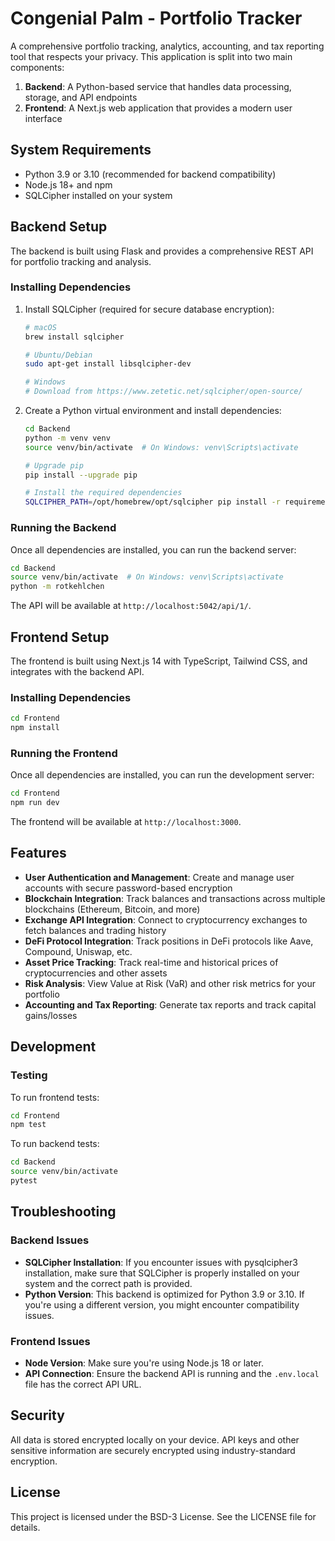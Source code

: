 # Congenial Palm - Portfolio Tracker

A comprehensive portfolio tracking, analytics, accounting, and tax reporting tool that respects your privacy. This application is split into two main components:

1. **Backend**: A Python-based service that handles data processing, storage, and API endpoints
2. **Frontend**: A Next.js web application that provides a modern user interface

## System Requirements

- Python 3.9 or 3.10 (recommended for backend compatibility)
- Node.js 18+ and npm
- SQLCipher installed on your system

## Backend Setup

The backend is built using Flask and provides a comprehensive REST API for portfolio tracking and analysis.

### Installing Dependencies

1. Install SQLCipher (required for secure database encryption):

   ```bash
   # macOS
   brew install sqlcipher
   
   # Ubuntu/Debian
   sudo apt-get install libsqlcipher-dev
   
   # Windows
   # Download from https://www.zetetic.net/sqlcipher/open-source/
   ```

2. Create a Python virtual environment and install dependencies:

   ```bash
   cd Backend
   python -m venv venv
   source venv/bin/activate  # On Windows: venv\Scripts\activate
   
   # Upgrade pip
   pip install --upgrade pip
   
   # Install the required dependencies
   SQLCIPHER_PATH=/opt/homebrew/opt/sqlcipher pip install -r requirements.txt
   ```

### Running the Backend

Once all dependencies are installed, you can run the backend server:

```bash
cd Backend
source venv/bin/activate  # On Windows: venv\Scripts\activate
python -m rotkehlchen
```

The API will be available at `http://localhost:5042/api/1/`.

## Frontend Setup

The frontend is built using Next.js 14 with TypeScript, Tailwind CSS, and integrates with the backend API.

### Installing Dependencies

```bash
cd Frontend
npm install
```

### Running the Frontend

Once all dependencies are installed, you can run the development server:

```bash
cd Frontend
npm run dev
```

The frontend will be available at `http://localhost:3000`.

## Features

- **User Authentication and Management**: Create and manage user accounts with secure password-based encryption
- **Blockchain Integration**: Track balances and transactions across multiple blockchains (Ethereum, Bitcoin, and more)
- **Exchange API Integration**: Connect to cryptocurrency exchanges to fetch balances and trading history
- **DeFi Protocol Integration**: Track positions in DeFi protocols like Aave, Compound, Uniswap, etc.
- **Asset Price Tracking**: Track real-time and historical prices of cryptocurrencies and other assets
- **Risk Analysis**: View Value at Risk (VaR) and other risk metrics for your portfolio
- **Accounting and Tax Reporting**: Generate tax reports and track capital gains/losses

## Development

### Testing

To run frontend tests:

```bash
cd Frontend
npm test
```

To run backend tests:

```bash
cd Backend
source venv/bin/activate
pytest
```

## Troubleshooting

### Backend Issues

- **SQLCipher Installation**: If you encounter issues with pysqlcipher3 installation, make sure that SQLCipher is properly installed on your system and the correct path is provided.
- **Python Version**: This backend is optimized for Python 3.9 or 3.10. If you're using a different version, you might encounter compatibility issues.

### Frontend Issues

- **Node Version**: Make sure you're using Node.js 18 or later.
- **API Connection**: Ensure the backend API is running and the `.env.local` file has the correct API URL.

## Security

All data is stored encrypted locally on your device. API keys and other sensitive information are securely encrypted using industry-standard encryption.

## License

This project is licensed under the BSD-3 License. See the LICENSE file for details.
